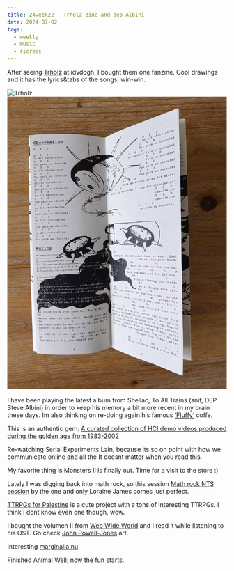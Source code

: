 ```yaml
---
title: 24week22 - Trholz zine and dep Albini
date: 2024-07-02
tags:
  - weekly
  - music
  - ricrecs
---
```


After seeing [Trholz](https://trholzriot.bandcamp.com/album/premi-re-pierre) at idvdogh, I bought them one fanzine. Cool drawings and it has the lyrics&tabs of the songs; win-win.

![Trholz](</images/posts/IMG20240531114009.webp>)\
![Trholz](../images/posts/IMG20240531114002.webp)

I have been playing the latest album from Shellac, To All Trains (snif, DEP Steve Albini) in order to keep his memory a bit more recent in my brain these days. Im also thinking on re-doing again his famous [‘Fluffy’](https://www.mashed.com/1580426/fluffy-coffee-steve-albini-drank-studio/) coffe.

This is an authentic gem: [A curated collection of HCI demo videos produced during the golden age from 1983-2002](https://jackrusher.com/classic-ux/)

Re-watching Serial Experiments Lain, because its so on point with how we communicate online and all the It doesnt matter when you read this.

My favorite thing is Monsters II is finally out. Time for a visit to the store :)

Lately I was digging back into math rock, so this session [Math rock NTS session](https://www.nts.live/shows/loraine-james/episodes/loraine-james-7th-july-2022) by the one and only Loraine James comes just perfect.

[TTRPGs for Palestine](https://itch.io/b/2295/ttrpgs-for-palestine) is a cute project with a tons of interesting TTRPGs. I think I dont know even one though, wow.

I bought the volumen II from [Web Wide World](https://johnpowell-jones.bandcamp.com/album/web-wide-world-game-ost) and I read it while listening to his OST. Go check [John Powell-Jones](https://www.johnpowell-jones.co.uk/) art.

Interesting [marginalia.nu](https://www.marginalia.nu/)

Finished Animal Well; now the fun starts.